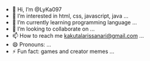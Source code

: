 - 👋 Hi, I’m @LyKa097
- 👀 I’m interested in html, css, javascript, java ...
- 🌱 I’m currently learning programming language ...
- 💞️ I’m looking to collaborate on ...
- 📫 How to reach me kakutalarissanari@gmail.com ...
- 😄 Pronouns:  ...
- ⚡ Fun fact: games and creator memes ...

<!---
LyKa097/LyKa097 is a ✨ special ✨ repository because its `README.md` (this file) appears on your GitHub profile.
You can click the Preview link to take a look at your changes.
--->
